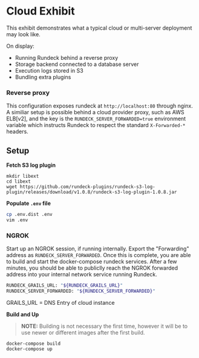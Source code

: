 Cloud Exhibit
=============
This exhibit demonstrates what a typical cloud or multi-server
deployment may look like.

On display:

* Running Rundeck behind a reverse proxy
* Storage backend connected to a database server
* Execution logs stored in S3
* Bundling extra plugins

### Reverse proxy

This configuration exposes rundeck at `http://localhost:80` through nginx.
A similiar setup is possible behind a cloud provider proxy, such as AWS ELB[v2],
and the key is the `RUNDECK_SERVER_FORWARDED=true` environment variable which instructs
Rundeck to respect the standard `X-Forwarded-*` headers.

## Setup
**Fetch S3 log plugin**
```
mkdir libext
cd libext
wget https://github.com/rundeck-plugins/rundeck-s3-log-plugin/releases/download/v1.0.8/rundeck-s3-log-plugin-1.0.8.jar
```

**Populate `.env` file**

```bash
cp .env.dist .env
vim .env
```

### NGROK

Start up an NGROK session, if running internally. Export the "Forwarding" address as `RUNDECK_SERVER_FORWARDED`.
Once this is complete, you are able to build and start the docker-compose rundeck services. After a few minutes, you should be able to publiclly reach the NGROK forwarded address into your internal network service running Rundeck.

```bash
RUNDECK_GRAILS_URL: "${RUNDECK_GRAILS_URL}"
RUNDECK_SERVER_FORWARDED: "${RUNDECK_SERVER_FORWARDED}"
```

GRAILS_URL = DNS Entry of cloud instance

**Build and Up**

> **NOTE:** Building is not necessary the first time, however
it will be to use newer or different images after the
first build.
```
docker-compose build
docker-compose up
```
